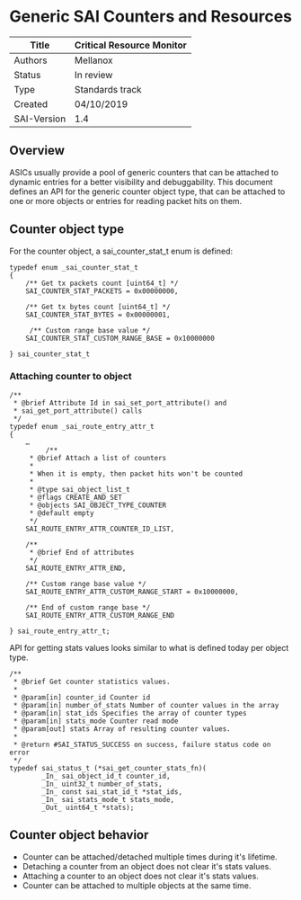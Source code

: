# Generic SAI Counters and Resources

Title       | Critical Resource Monitor
------------|----------------
Authors     | Mellanox
Status      | In review
Type        | Standards track
Created     | 04/10/2019
SAI-Version | 1.4

## Overview
ASICs usually provide a pool of generic counters that can be attached to dynamic entries for a better visibility and debuggability.
This document defines an API for the generic counter object type, that can be attached to one or more objects or entries for reading packet hits on them.

## Counter object type
For the counter object, a sai_counter_stat_t enum is defined:
```
typedef enum _sai_counter_stat_t
{
    /** Get tx packets count [uint64_t] */
    SAI_COUNTER_STAT_PACKETS = 0x00000000,

    /** Get tx bytes count [uint64_t] */
    SAI_COUNTER_STAT_BYTES = 0x00000001,

     /** Custom range base value */
    SAI_COUNTER_STAT_CUSTOM_RANGE_BASE = 0x10000000

} sai_counter_stat_t
```

### Attaching counter to object
```
/**
 * @brief Attribute Id in sai_set_port_attribute() and
 * sai_get_port_attribute() calls
 */
typedef enum _sai_route_entry_attr_t
{
    …
         /**
     * @brief Attach a list of counters
     *
     * When it is empty, then packet hits won't be counted
     *
     * @type sai_object_list_t
     * @flags CREATE_AND_SET
     * @objects SAI_OBJECT_TYPE_COUNTER
     * @default empty
     */
    SAI_ROUTE_ENTRY_ATTR_COUNTER_ID_LIST,

    /**
     * @brief End of attributes
     */
    SAI_ROUTE_ENTRY_ATTR_END,

    /** Custom range base value */
    SAI_ROUTE_ENTRY_ATTR_CUSTOM_RANGE_START = 0x10000000,

    /** End of custom range base */
    SAI_ROUTE_ENTRY_ATTR_CUSTOM_RANGE_END

} sai_route_entry_attr_t;
```

API for getting stats values looks similar to what is defined today per object type.
```
/**
 * @brief Get counter statistics values.
 *
 * @param[in] counter_id Counter id
 * @param[in] number_of_stats Number of counter values in the array
 * @param[in] stat_ids Specifies the array of counter types
 * @param[in] stats_mode Counter read mode
 * @param[out] stats Array of resulting counter values.
 *
 * @return #SAI_STATUS_SUCCESS on success, failure status code on error
 */
typedef sai_status_t (*sai_get_counter_stats_fn)(
        _In_ sai_object_id_t counter_id,
        _In_ uint32_t number_of_stats,
        _In_ const sai_stat_id_t *stat_ids,
        _In_ sai_stats_mode_t stats_mode,
        _Out_ uint64_t *stats);
```

## Counter object behavior
* Counter can be attached/detached multiple times during it's lifetime.
* Detaching a counter from an object does not clear it's stats values.
* Attaching a counter to an object does not clear it's stats values.
* Counter can be attached to multiple objects at the same time.
